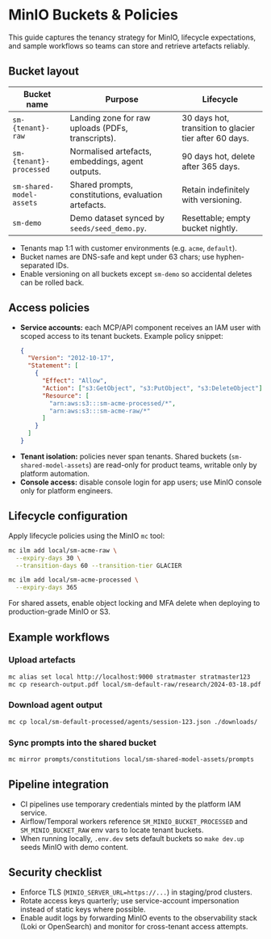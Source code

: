# MinIO Buckets & Policies

This guide captures the tenancy strategy for MinIO, lifecycle expectations, and
sample workflows so teams can store and retrieve artefacts reliably.

## Bucket layout

| Bucket name                      | Purpose                              | Lifecycle |
| -------------------------------- | ------------------------------------ | --------- |
| `sm-{tenant}-raw`                | Landing zone for raw uploads (PDFs, transcripts). | 30 days hot, transition to glacier tier after 60 days. |
| `sm-{tenant}-processed`          | Normalised artefacts, embeddings, agent outputs. | 90 days hot, delete after 365 days. |
| `sm-shared-model-assets`         | Shared prompts, constitutions, evaluation artefacts. | Retain indefinitely with versioning. |
| `sm-demo`                        | Demo dataset synced by `seeds/seed_demo.py`. | Resettable; empty bucket nightly. |

- Tenants map 1:1 with customer environments (e.g. `acme`, `default`).
- Bucket names are DNS-safe and kept under 63 chars; use hyphen-separated IDs.
- Enable versioning on all buckets except `sm-demo` so accidental deletes can be
  rolled back.

## Access policies

- **Service accounts:** each MCP/API component receives an IAM user with scoped
  access to its tenant buckets. Example policy snippet:
  ```json
  {
    "Version": "2012-10-17",
    "Statement": [
      {
        "Effect": "Allow",
        "Action": ["s3:GetObject", "s3:PutObject", "s3:DeleteObject"],
        "Resource": [
          "arn:aws:s3:::sm-acme-processed/*",
          "arn:aws:s3:::sm-acme-raw/*"
        ]
      }
    ]
  }
  ```
- **Tenant isolation:** policies never span tenants. Shared buckets (`sm-shared-model-assets`)
  are read-only for product teams, writable only by platform automation.
- **Console access:** disable console login for app users; use MinIO console only for
  platform engineers.

## Lifecycle configuration

Apply lifecycle policies using the MinIO `mc` tool:

```bash
mc ilm add local/sm-acme-raw \
  --expiry-days 30 \
  --transition-days 60 --transition-tier GLACIER

mc ilm add local/sm-acme-processed \
  --expiry-days 365
```

For shared assets, enable object locking and MFA delete when deploying to
production-grade MinIO or S3.

## Example workflows

### Upload artefacts

```bash
mc alias set local http://localhost:9000 stratmaster stratmaster123
mc cp research-output.pdf local/sm-default-raw/research/2024-03-18.pdf
```

### Download agent output

```bash
mc cp local/sm-default-processed/agents/session-123.json ./downloads/
```

### Sync prompts into the shared bucket

```bash
mc mirror prompts/constitutions local/sm-shared-model-assets/prompts
```

## Pipeline integration

- CI pipelines use temporary credentials minted by the platform IAM service.
- Airflow/Temporal workers reference `SM_MINIO_BUCKET_PROCESSED` and
  `SM_MINIO_BUCKET_RAW` env vars to locate tenant buckets.
- When running locally, `.env.dev` sets default buckets so `make dev.up` seeds
  MinIO with demo content.

## Security checklist

- Enforce TLS (`MINIO_SERVER_URL=https://...`) in staging/prod clusters.
- Rotate access keys quarterly; use service-account impersonation instead of static keys where possible.
- Enable audit logs by forwarding MinIO events to the observability stack (Loki or
  OpenSearch) and monitor for cross-tenant access attempts.
